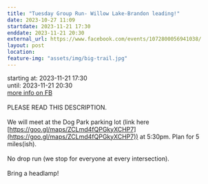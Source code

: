```yaml
---
title: "Tuesday Group Run- Willow Lake-Brandon leading!"
date: 2023-10-27 11:09
startdate: 2023-11-21 17:30
enddate: 2023-11-21 20:30
external_url: https://www.facebook.com/events/1072800056941038/
layout: post
location: 
feature-img: "assets/img/big-trail.jpg"
---
```


starting at: 2023-11-21 17:30<br>until: 2023-11-21 20:30<br><a href="https://www.facebook.com/events/1072800056941038/">more info on FB</a><br><br>PLEASE READ THIS DESCRIPTION. <br>
  <br>
  We will meet at the Dog Park parking lot (link here [https://goo.gl/maps/ZCLmd4fQPGkyXCHP7](https://goo.gl/maps/ZCLmd4fQPGkyXCHP7)) at 5&#58;30pm. Plan for 5 miles(ish).<br>
  <br>
  No drop run (we stop for everyone at every intersection).<br>
  <br>
  Bring a headlamp!<br>
  <br>
  
